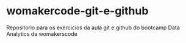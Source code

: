 # womakercode-git-e-github
Repositorio para os exercicios da aula git e github do bootcamp Data Analytics da womakerscode
